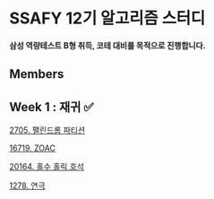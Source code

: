 # SSAFY 12기 알고리즘 스터디
#### 삼성 역량테스트 B형 취득, 코테 대비를 목적으로 진행합니다.


## Members



## Week 1 : 재귀 ✅


[2705. 팰린드롬 파티션](https://www.acmicpc.net/problem/2705)


[16719. ZOAC](https://www.acmicpc.net/problem/16719)


[20164. 홀수 홀릭 호석](https://www.acmicpc.net/problem/20164)


[1278. 연극](https://www.acmicpc.net/problem/1278)
